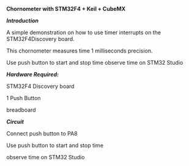 ****Chornometer with STM32F4 + Keil + CubeMX****


***Introduction***

A simple demonstration on how to use timer interrupts on the STM32F4Discovery board.

This chornometer measures time 1 milliseconds precision.

Use push button to start and stop time
observe time on STM32 Studio

***Hardware Required:***

STM32F4 Discovery board

1 Push Button

breadboard

***Circuit***

Connect push button to PA8 

Use push button to start and stop time

observe time on STM32 Studio
